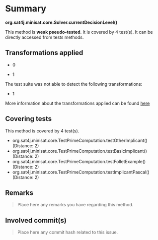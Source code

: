 # Summary
**org.sat4j.minisat.core.Solver.currentDecisionLevel()**

This method is **weak pseudo-tested**.
It is covered by 4 test(s). It can be directly accessed from tests methods.


## Transformations applied

- 0

- 1


The test suite was not able to detect the following transformations:
 * 1 


More information about the transformations applied can be found [here](https://github.com/STAMP-project/pitest-descartes)

## Covering tests
This method is covered by 4 test(s).
* org.sat4j.minisat.core.TestPrimeComputation.testOtherImplicant() (Distance: 2)
* org.sat4j.minisat.core.TestPrimeComputation.testBasicImplicant() (Distance: 2)
* org.sat4j.minisat.core.TestPrimeComputation.testFolletExample() (Distance: 2)
* org.sat4j.minisat.core.TestPrimeComputation.testImplicantPascal() (Distance: 2)


## Remarks
> Place here any remarks you have regarding this method.

## Involved commit(s)

> Place here any commit hash related to this issue.
